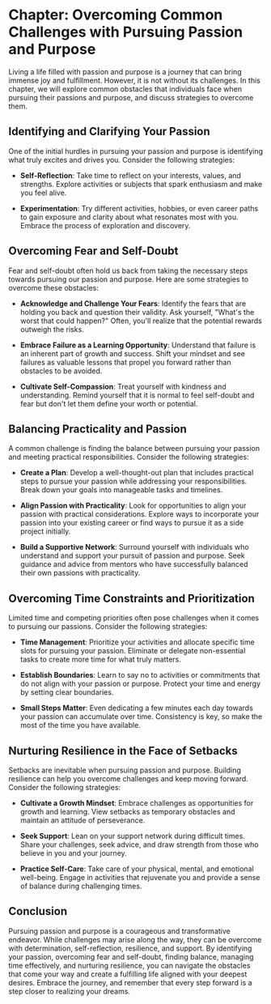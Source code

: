 Chapter: Overcoming Common Challenges with Pursuing Passion and Purpose
=======================================================================

Living a life filled with passion and purpose is a journey that can bring immense joy and fulfillment. However, it is not without its challenges. In this chapter, we will explore common obstacles that individuals face when pursuing their passions and purpose, and discuss strategies to overcome them.

Identifying and Clarifying Your Passion
---------------------------------------

One of the initial hurdles in pursuing your passion and purpose is identifying what truly excites and drives you. Consider the following strategies:

* **Self-Reflection**: Take time to reflect on your interests, values, and strengths. Explore activities or subjects that spark enthusiasm and make you feel alive.

* **Experimentation**: Try different activities, hobbies, or even career paths to gain exposure and clarity about what resonates most with you. Embrace the process of exploration and discovery.

Overcoming Fear and Self-Doubt
------------------------------

Fear and self-doubt often hold us back from taking the necessary steps towards pursuing our passion and purpose. Here are some strategies to overcome these obstacles:

* **Acknowledge and Challenge Your Fears**: Identify the fears that are holding you back and question their validity. Ask yourself, "What's the worst that could happen?" Often, you'll realize that the potential rewards outweigh the risks.

* **Embrace Failure as a Learning Opportunity**: Understand that failure is an inherent part of growth and success. Shift your mindset and see failures as valuable lessons that propel you forward rather than obstacles to be avoided.

* **Cultivate Self-Compassion**: Treat yourself with kindness and understanding. Remind yourself that it is normal to feel self-doubt and fear but don't let them define your worth or potential.

Balancing Practicality and Passion
----------------------------------

A common challenge is finding the balance between pursuing your passion and meeting practical responsibilities. Consider the following strategies:

* **Create a Plan**: Develop a well-thought-out plan that includes practical steps to pursue your passion while addressing your responsibilities. Break down your goals into manageable tasks and timelines.

* **Align Passion with Practicality**: Look for opportunities to align your passion with practical considerations. Explore ways to incorporate your passion into your existing career or find ways to pursue it as a side project initially.

* **Build a Supportive Network**: Surround yourself with individuals who understand and support your pursuit of passion and purpose. Seek guidance and advice from mentors who have successfully balanced their own passions with practicality.

Overcoming Time Constraints and Prioritization
----------------------------------------------

Limited time and competing priorities often pose challenges when it comes to pursuing our passions. Consider the following strategies:

* **Time Management**: Prioritize your activities and allocate specific time slots for pursuing your passion. Eliminate or delegate non-essential tasks to create more time for what truly matters.

* **Establish Boundaries**: Learn to say no to activities or commitments that do not align with your passion or purpose. Protect your time and energy by setting clear boundaries.

* **Small Steps Matter**: Even dedicating a few minutes each day towards your passion can accumulate over time. Consistency is key, so make the most of the time you have available.

Nurturing Resilience in the Face of Setbacks
--------------------------------------------

Setbacks are inevitable when pursuing passion and purpose. Building resilience can help you overcome challenges and keep moving forward. Consider the following strategies:

* **Cultivate a Growth Mindset**: Embrace challenges as opportunities for growth and learning. View setbacks as temporary obstacles and maintain an attitude of perseverance.

* **Seek Support**: Lean on your support network during difficult times. Share your challenges, seek advice, and draw strength from those who believe in you and your journey.

* **Practice Self-Care**: Take care of your physical, mental, and emotional well-being. Engage in activities that rejuvenate you and provide a sense of balance during challenging times.

Conclusion
----------

Pursuing passion and purpose is a courageous and transformative endeavor. While challenges may arise along the way, they can be overcome with determination, self-reflection, resilience, and support. By identifying your passion, overcoming fear and self-doubt, finding balance, managing time effectively, and nurturing resilience, you can navigate the obstacles that come your way and create a fulfilling life aligned with your deepest desires. Embrace the journey, and remember that every step forward is a step closer to realizing your dreams.
